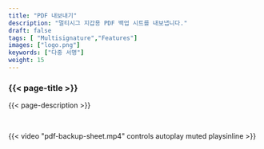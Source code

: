 ```yaml
---
title: "PDF 내보내기"
description: "멀티시그 지갑용 PDF 백업 시트를 내보냅니다."
draft: false
tags: [ "Multisignature","Features"]
images: ["logo.png"]
keywords: ["다중 서명"]
weight: 15
---
```


### {{< page-title >}} 
{{< page-description >}} 

<br>


{{< video "pdf-backup-sheet.mp4" controls  autoplay muted playsinline >}}
